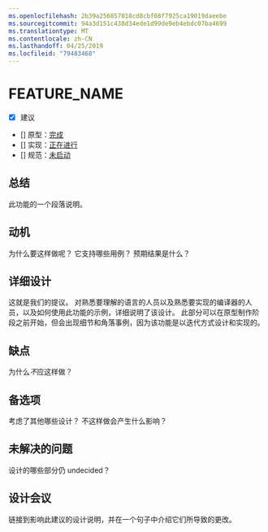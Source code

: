 ```yaml
---
ms.openlocfilehash: 2b39a256857018cd8cbf08f7925ca19019daeebe
ms.sourcegitcommit: 94a3d151c438d34ede1d99de9eb4ebdc07ba4699
ms.translationtype: MT
ms.contentlocale: zh-CN
ms.lasthandoff: 04/25/2019
ms.locfileid: "79483468"
---
```

# <a name="feature_name"></a>FEATURE_NAME

* [x] 建议
* [] 原型：[完成](https://github.com/PROTOTYPE_OWNER/roslyn/BRANCH_NAME)
* [] 实现：[正在进行](https://github.com/dotnet/roslyn/BRANCH_NAME)
* [] 规范：[未启动](pr/1)

## <a name="summary"></a>总结
[summary]: #summary

此功能的一个段落说明。

## <a name="motivation"></a>动机
[motivation]: #motivation

为什么要这样做呢？ 它支持哪些用例？ 预期结果是什么？

## <a name="detailed-design"></a>详细设计
[design]: #detailed-design

这就是我们的提议。 对熟悉要理解的语言的人员以及熟悉要实现的编译器的人员，以及如何使用此功能的示例，详细说明了该设计。 此部分可以在原型制作阶段之前开始，但会出现细节和角落事例，因为该功能是以迭代方式设计和实现的。

## <a name="drawbacks"></a>缺点
[drawbacks]: #drawbacks

为什么*不*应这样做？

## <a name="alternatives"></a>备选项
[alternatives]: #alternatives

考虑了其他哪些设计？ 不这样做会产生什么影响？

## <a name="unresolved-questions"></a>未解决的问题
[unresolved]: #unresolved-questions

设计的哪些部分仍 undecided？

## <a name="design-meetings"></a>设计会议

链接到影响此建议的设计说明，并在一个句子中介绍它们所导致的更改。


